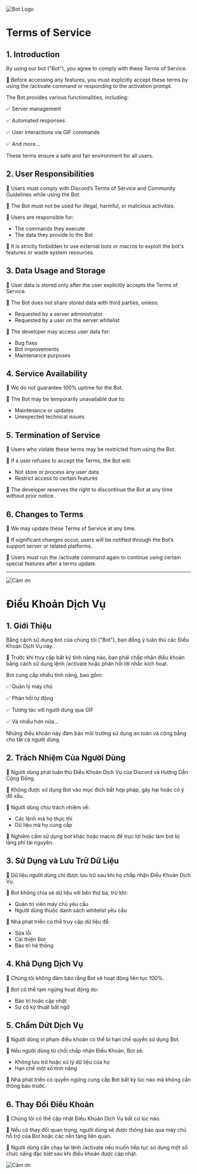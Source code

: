 ![Bot Logo](./cat.png)

# Terms of Service

## 1. Introduction

By using our bot ("Bot"), you agree to comply with these Terms of Service.

📌 Before accessing any features, you must explicitly accept these terms by using the /activate command or responding to the activation prompt.

The Bot provides various functionalities, including:

✅ Server management

✅ Automated responses

✅ User interactions via GIF commands

✅ And more...

These terms ensure a safe and fair environment for all users.

## 2. User Responsibilities

🔹 Users must comply with Discord’s Terms of Service and Community Guidelines while using the Bot.

🔹 The Bot must not be used for illegal, harmful, or malicious activities.

🔹 Users are responsible for:

- The commands they execute
- The data they provide to the Bot

🔹 It is strictly forbidden to use external bots or macros to exploit the bot's features or waste system resources.

## 3. Data Usage and Storage

🔹 User data is stored only after the user explicitly accepts the Terms of Service.

🔹 The Bot does not share stored data with third parties, unless:

- Requested by a server administrator
- Requested by a user on the server whitelist

🔹 The developer may access user data for:

- Bug fixes
- Bot improvements
- Maintenance purposes

## 4. Service Availability

🔹 We do not guarantee 100% uptime for the Bot.

🔹 The Bot may be temporarily unavailable due to:

- Maintenance or updates
- Unexpected technical issues

## 5. Termination of Service

🔹 Users who violate these terms may be restricted from using the Bot.

🔹 If a user refuses to accept the Terms, the Bot will:

- Not store or process any user data
- Restrict access to certain features

🔹 The developer reserves the right to discontinue the Bot at any time without prior notice.

## 6. Changes to Terms

🔹 We may update these Terms of Service at any time.

🔹 If significant changes occur, users will be notified through the Bot’s support server or related platforms.

🔹 Users must run the /activate command again to continue using certain special features after a terms update.

---

![Cảm ơn](./thank.gif)

# Điều Khoản Dịch Vụ

## 1. Giới Thiệu

Bằng cách sử dụng bot của chúng tôi ("Bot"), bạn đồng ý tuân thủ các Điều Khoản Dịch Vụ này.

📌 Trước khi truy cập bất kỳ tính năng nào, bạn phải chấp nhận điều khoản bằng cách sử dụng lệnh /activate hoặc phản hồi lời nhắc kích hoạt.

Bot cung cấp nhiều tính năng, bao gồm:

✅ Quản lý máy chủ

✅ Phản hồi tự động

✅ Tương tác với người dùng qua GIF

✅ Và nhiều hơn nữa...

Những điều khoản này đảm bảo môi trường sử dụng an toàn và công bằng cho tất cả người dùng.

## 2. Trách Nhiệm Của Người Dùng

🔹 Người dùng phải tuân thủ Điều Khoản Dịch Vụ của Discord và Hướng Dẫn Cộng Đồng.

🔹 Không được sử dụng Bot vào mục đích bất hợp pháp, gây hại hoặc có ý đồ xấu.

🔹 Người dùng chịu trách nhiệm về:

- Các lệnh mà họ thực thi
- Dữ liệu mà họ cung cấp

🔹 Nghiêm cấm sử dụng bot khác hoặc macro để trục lợi hoặc làm bot bị lãng phí tài nguyên.

## 3. Sử Dụng và Lưu Trữ Dữ Liệu

🔹 Dữ liệu người dùng chỉ được lưu trữ sau khi họ chấp nhận Điều Khoản Dịch Vụ.

🔹 Bot không chia sẻ dữ liệu với bên thứ ba, trừ khi:

- Quản trị viên máy chủ yêu cầu
- Người dùng thuộc danh sách whitelist yêu cầu

🔹 Nhà phát triển có thể truy cập dữ liệu để:

- Sửa lỗi
- Cải thiện Bot
- Bảo trì hệ thống

## 4. Khả Dụng Dịch Vụ

🔹 Chúng tôi không đảm bảo rằng Bot sẽ hoạt động liên tục 100%.

🔹 Bot có thể tạm ngừng hoạt động do:

- Bảo trì hoặc cập nhật
- Sự cố kỹ thuật bất ngờ

## 5. Chấm Dứt Dịch Vụ

🔹 Người dùng vi phạm điều khoản có thể bị hạn chế quyền sử dụng Bot.

🔹 Nếu người dùng từ chối chấp nhận Điều Khoản, Bot sẽ:

- Không lưu trữ hoặc xử lý dữ liệu của họ
- Hạn chế một số tính năng

🔹 Nhà phát triển có quyền ngừng cung cấp Bot bất kỳ lúc nào mà không cần thông báo trước.

## 6. Thay Đổi Điều Khoản

🔹 Chúng tôi có thể cập nhật Điều Khoản Dịch Vụ bất cứ lúc nào.

🔹 Nếu có thay đổi quan trọng, người dùng sẽ được thông báo qua máy chủ hỗ trợ của Bot hoặc các nền tảng liên quan.

🔹 Người dùng cần chạy lại lệnh /activate nếu muốn tiếp tục sử dụng một số chức năng đặc biệt sau khi điều khoản được cập nhật.

![Cảm ơn](./thank.gif)

